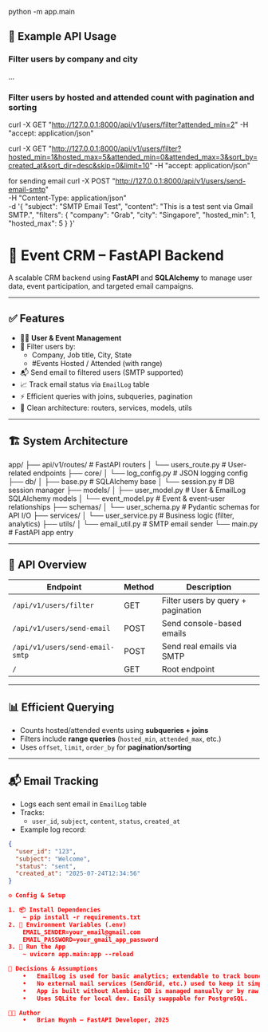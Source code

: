 python -m app.main

## 🧪 Example API Usage

### Filter users by company and city
...

### Filter users by hosted and attended count with pagination and sorting

curl -X GET "http://127.0.0.1:8000/api/v1/users/filter?attended_min=2" -H "accept: application/json"

curl -X GET "http://127.0.0.1:8000/api/v1/users/filter?hosted_min=1&hosted_max=5&attended_min=0&attended_max=3&sort_by=created_at&sort_dir=desc&skip=0&limit=10" -H "accept: application/json"


for sending email
curl -X POST "http://127.0.0.1:8000/api/v1/users/send-email-smtp" \
-H "Content-Type: application/json" \
-d '{
  "subject": "SMTP Email Test",
  "content": "This is a test sent via Gmail SMTP.",
  "filters": {
    "company": "Grab",
    "city": "Singapore",
    "hosted_min": 1,
    "hosted_max": 5
  }
}'

# 🧩 Event CRM – FastAPI Backend

A scalable CRM backend using **FastAPI** and **SQLAlchemy** to manage user data, event participation, and targeted email campaigns.

---

## ✅ Features

- 🧑‍💼 **User & Event Management**
- 🧾 Filter users by:
  - Company, Job title, City, State
  - #Events Hosted / Attended (with range)
- 📬 Send email to filtered users (SMTP supported)
- 📈 Track email status via `EmailLog` table
- ⚡ Efficient queries with joins, subqueries, pagination
- 🧩 Clean architecture: routers, services, models, utils

---

## 🏗️ System Architecture

app/
├── api/v1/routes/         # FastAPI routers
│   └── users_route.py     # User-related endpoints
├── core/
│   └── log_config.py      # JSON logging config
├── db/
│   ├── base.py            # SQLAlchemy base
│   └── session.py         # DB session manager
├── models/
│   ├── user_model.py      # User & EmailLog SQLAlchemy models
│   └── event_model.py     # Event & event-user relationships
├── schemas/
│   └── user_schema.py     # Pydantic schemas for API I/O
├── services/
│   └── user_service.py    # Business logic (filter, analytics)
├── utils/
│   └── email_util.py      # SMTP email sender
└── main.py                # FastAPI app entry

---

## 🧪 API Overview

| Endpoint                           | Method | Description                            |
|-----------------------------------|--------|----------------------------------------|
| `/api/v1/users/filter`            | GET    | Filter users by query + pagination     |
| `/api/v1/users/send-email`        | POST   | Send console-based emails              |
| `/api/v1/users/send-email-smtp`   | POST   | Send real emails via SMTP              |
| `/`                               | GET    | Root endpoint                          |

---

## 📊 Efficient Querying

- Counts hosted/attended events using **subqueries + joins**
- Filters include **range queries** (`hosted_min`, `attended_max`, etc.)
- Uses `offset`, `limit`, `order_by` for **pagination/sorting**

---

## 📬 Email Tracking

- Logs each sent email in `EmailLog` table
- Tracks:
  - `user_id`, `subject`, `content`, `status`, `created_at`
- Example log record:

```json
{
  "user_id": "123",
  "subject": "Welcome",
  "status": "sent",
  "created_at": "2025-07-24T12:34:56"
}

⚙️ Config & Setup

1. 📦 Install Dependencies
    ~ pip install -r requirements.txt
2. 🔑 Environment Variables (.env)
    EMAIL_SENDER=your_email@gmail.com
    EMAIL_PASSWORD=your_gmail_app_password
3. 🚀 Run the App
    ~ uvicorn app.main:app --reload

🧠 Decisions & Assumptions
	•	EmailLog is used for basic analytics; extendable to track bounces or open rate.
	•	No external mail services (SendGrid, etc.) used to keep it simple.
	•	App is built without Alembic; DB is managed manually or by raw SQL setup.
	•	Uses SQLite for local dev. Easily swappable for PostgreSQL.

👨‍💻 Author
	•	Brian Huynh – FastAPI Developer, 2025